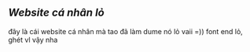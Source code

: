 ***Website cá nhân lỏ***
-------
đây là cái website cá nhân mà tao đã làm dume nó lỏ vaii =))
font end lỏ, ghét vl
vậy nha
